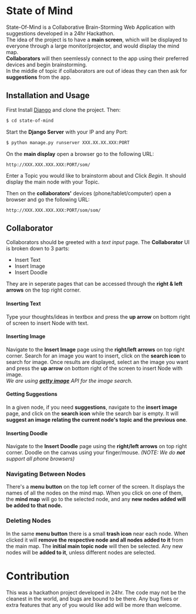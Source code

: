 # State of Mind
State-Of-Mind is a Collaborative Brain-Storming Web Application with suggestions developed in a 24hr Hackathon.<br />
The idea of the project is to have a **main screen**, which will be displayed to everyone through a large monitor/projector, and would display the mind map.<br />
**Collaborators** will then seemlessly connect to the app using their preferred devices and begin brainstorming.<br />
In the middle of topic if collaborators are out of ideas they can then ask for **suggestions** from the app.

## Installation and Usage

First Install [Django](https://www.djangoproject.com/download/) and clone the project. Then:

```sh
$ cd state-of-mind
```

Start the **Django Server** with your IP and any Port:

```sh
$ python manage.py runserver XXX.XX.XX.XXX:PORT
```

On the **main display** open a browser go to the following URL:

```
http://XXX.XXX.XXX.XXX:PORT/som/
```
Enter a Topic you would like to brainstorm about and Click *Begin*. It should display the main node with your Topic.

Then on the **collaborators'** devices (phone/tablet/computer) open a browser and go the following URL:

```
http://XXX.XXX.XXX.XXX:PORT/som/som/
```

## Collaborator

Collaborators should be greeted with a *text input* page. The **Collaborator** UI is broken down to 3 parts:
* Insert Text
* Insert Image
* Insert Doodle

They are in seperate pages that can be accessed through the **right & left arrows** on the top right corner.

#### Inserting Text
Type your thoughts/ideas in textbox and press the **up arrow** on bottom right of screen to insert Node with text.

#### Inserting Image
Navigate to the **Insert Image** page using the **right/left arrows** on top right corner. Search for an image you want to insert, click on the **search icon** to search for image. Once results are displayed, select an the image you want and press the **up arrow** on bottom right of the screen to insert Node with image.<br/>
_We are using [**getty image**](http://developers.gettyimages.com/en/) API for the image search._

#### Getting Suggestions
In a given node, if you need **suggestions**, navigate to the **insert image** page, and click on the **search icon** while the search bar is empty. It will **suggest an image relating the current node's topic and the previous one**.

#### Inserting Doodle
Navigate to the **Insert Doodle** page using the **right/left arrows** on top right corner. Doodle on the canvas using your finger/mouse. _(NOTE: We do **not** support all phone browsers)_

### Navigating Between Nodes
There's a **menu button** on the top left corner of the screen. It displays the names of all the nodes on the mind map. When you click on one of them, the **mind map** will go to the selected node, and any **new nodes added will be added to that node.**

### Deleting Nodes
In the same **menu button** there is a small **trash icon** near each node. When clicked it will **remove the respective node and all nodes added to it** from the main map. The **initial main topic node** will then be selected. Any new nodes will be **added to it**, unless different nodes are selected.

# Contribution

This was a hackathon project developed in 24hr. The code may not be the cleanest in the world, and bugs are bound to be there. Any bug fixes or extra features that any of you would like add will be more than welcome.



